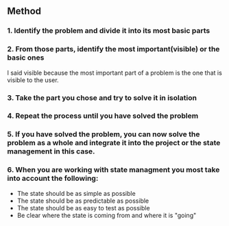 ## Method

### 1. Identify the problem and divide it into its most basic parts

### 2. From those parts, identify the most important(visible) or the basic ones
I said visible because the most important part of a problem is the one that is visible to the user. 

### 3. Take the part you chose and try to solve it in isolation

### 4. Repeat the process until you have solved the problem

### 5. If you have solved the problem, you can now solve the problem as a whole and integrate it into the project or the state management in this case.

### 6. When you are working with state managment you most take into account the following:
- The state should be as simple as possible
- The state should be as predictable as possible
- The state should be as easy to test as possible
- Be clear where the state is coming from and where it is "going"




